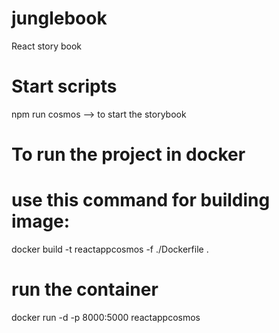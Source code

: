 # junglebook
React story book

# Start scripts
npm run cosmos --> to start the storybook

# To run the project in docker
# use this command for building image:
docker build -t reactappcosmos -f ./Dockerfile .

# run the container
docker run -d -p 8000:5000 reactappcosmos



